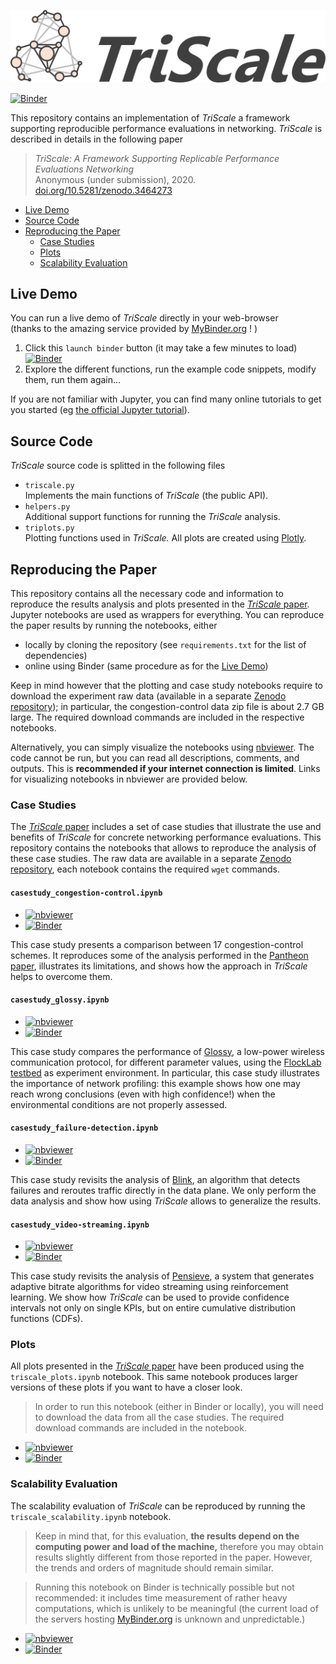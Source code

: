 ![TriScale_logo](triscale_logo.svg)

[![Binder](https://mybinder.org/badge_logo.svg)](https://mybinder.org/v2/gh/TriScale-Anon/triscale/master)

This repository contains an implementation of _TriScale_ a framework supporting reproducible performance evaluations in networking. _TriScale_ is described in details in the following paper
> _TriScale: A Framework Supporting Replicable Performance Evaluations Networking_  
Anonymous (under submission), 2020.  
[doi.org/10.5281/zenodo.3464273](https://doi.org/10.5281/zenodo.3464273)

- [Live Demo](#Live-Demo)
- [Source Code](#Source-Code)
- [Reproducing the Paper](#Reproducing-the-Paper)
  - [Case Studies](#Case-Studies)
  - [Plots](#Plots)
  - [Scalability Evaluation](#Scalability-Evaluation)

## Live Demo
You can run a live demo of _TriScale_ directly in your web-browser  
(thanks to the amazing service provided by [MyBinder.org](https://mybinder.org/) ! )
1. Click this `launch binder` button (it may take a few minutes to load)  
 [![Binder](https://mybinder.org/badge_logo.svg)](https://mybinder.org/v2/gh/TriScale-Anon/triscale/master?filepath=triscale_demo.ipynb)  
3. Explore the different functions, run the example code snippets, modify them, run them again...

If you are not familiar with Jupyter, you can find many online tutorials to get you started (eg [the official Jupyter tutorial](https://jupyter-notebook.readthedocs.io/en/stable/notebook.html)).

## Source Code
_TriScale_ source code is splitted in the following files
- `triscale.py`  
Implements the main functions of _TriScale_ (the public API).
- `helpers.py`  
Additional support functions for running the _TriScale_ analysis.
- `triplots.py`  
Plotting functions used in _TriScale._ All plots are created using [Plotly](https://github.com/plotly/plotly.py).

## Reproducing the Paper

This repository contains all the necessary code and information to reproduce the results analysis and plots presented in the [_TriScale_ paper](https://doi.org/10.5281/zenodo.3464273).
Jupyter notebooks are used as wrappers for everything.
You can reproduce the paper results by running the notebooks, either
- locally by cloning the repository (see `requirements.txt` for the list of dependencies)
- online using Binder (same procedure as for the [Live Demo](#Live-Demo))

Keep in mind however that the plotting and case study notebooks require to download the experiment raw data (available in a separate [Zenodo repository](https://doi.org/10.5281/zenodo.3451417)); in particular, the congestion-control data zip file is about 2.7 GB large. The required download commands are included in the respective notebooks.

Alternatively, you can simply visualize the notebooks using [nbviewer](https://nbviewer.jupyter.org/). The code cannot be run, but you can read all descriptions, comments, and outputs. This is **recommended if your internet connection is limited**.
Links for visualizing notebooks in nbviewer are provided below.

### Case Studies

The [_TriScale_ paper](https://doi.org/10.5281/zenodo.3464273) includes a set of case studies that illustrate the use and benefits of _TriScale_ for concrete networking performance evaluations.
This repository contains the notebooks that allows to reproduce the analysis of these case studies. The raw data are available in a separate [Zenodo repository](https://doi.org/10.5281/zenodo.3451417), each notebook contains the required `wget` commands.

#### `casestudy_congestion-control.ipynb`

- [![nbviewer](https://img.shields.io/badge/render-nbviewer-orange.svg) ](https://nbviewer.jupyter.org/github/TriScale-Anon/triscale/blob/master/casestudy_congestion-control.ipynb)
- [![Binder](https://mybinder.org/badge_logo.svg)](https://mybinder.org/v2/gh/TriScale-Anon/triscale/master?filepath=casestudy_congestion-control.ipynb)

This case study presents a comparison between 17 congestion-control schemes. It reproduces some of the analysis performed in the [Pantheon paper](https://pantheon.stanford.edu/), illustrates its limitations, and shows how the approach in _TriScale_ helps to overcome them.

#### `casestudy_glossy.ipynb`

- [![nbviewer](https://img.shields.io/badge/render-nbviewer-orange.svg) ](https://nbviewer.jupyter.org/github/TriScale-Anon/triscale/blob/master/casestudy_glossy.ipynb)  
- [![Binder](https://mybinder.org/badge_logo.svg)](https://mybinder.org/v2/gh/TriScale-Anon/triscale/master?filepath=casestudy_glossy.ipynb)

This case study compares the performance of [Glossy](https://ieeexplore.ieee.org/document/5779066), a low-power wireless communication protocol, for different parameter values, using the [FlockLab testbed](http://flocklab.ethz.ch/) as experiment environment.
In particular, this case study illustrates the importance of network profiling: this example shows how one may reach wrong conclusions (even with high confidence!) when the environmental conditions are not properly assessed.

#### `casestudy_failure-detection.ipynb`

- [![nbviewer](https://img.shields.io/badge/render-nbviewer-orange.svg) ](https://nbviewer.jupyter.org/github/TriScale-Anon/triscale/blob/master/casestudy_failure-detection.ipynb)  
- [![Binder](https://mybinder.org/badge_logo.svg)](https://mybinder.org/v2/gh/TriScale-Anon/triscale/master?filepath=casestudy_failure-detection.ipynb)

This case study revisits the analysis of [Blink](https://www.usenix.org/conference/nsdi19/presentation/holterbach), an algorithm that detects failures and reroutes traffic directly in the data plane. We only perform the data analysis and show how using _TriScale_ allows to generalize the results.


#### `casestudy_video-streaming.ipynb`

- [![nbviewer](https://img.shields.io/badge/render-nbviewer-orange.svg) ](https://nbviewer.jupyter.org/github/TriScale-Anon/triscale/blob/master/casestudy_video-streaming.ipynb)  
- [![Binder](https://mybinder.org/badge_logo.svg)](https://mybinder.org/v2/gh/TriScale-Anon/triscale/master?filepath=casestudy_video-streaming.ipynb)

This case study revisits the analysis of [Pensieve](https://dl.acm.org/doi/10.1145/3098822.3098843), a system that generates adaptive bitrate algorithms for video streaming using reinforcement learning.
We show how _TriScale_ can be used to provide confidence intervals not only on single KPIs, but on entire cumulative distribution functions (CDFs).

### Plots

All plots presented in the [_TriScale_ paper](https://doi.org/10.5281/zenodo.3464273) have been produced using the `triscale_plots.ipynb` notebook. This same notebook produces larger versions of these plots if you want to have a closer look.

> In order to run this notebook (either in Binder or locally), you will need to download the data from all the case studies. The required download commands are included in the notebook.

- [![nbviewer](https://img.shields.io/badge/render-nbviewer-orange.svg) ](https://nbviewer.jupyter.org/github/TriScale-Anon/triscale/blob/master/triscale_plots.ipynb)  
- [![Binder](https://mybinder.org/badge_logo.svg)](https://mybinder.org/v2/gh/TriScale-Anon/triscale/master?filepath=triscale_plots.ipynb)

### Scalability Evaluation

The scalability evaluation of _TriScale_ can be reproduced by running the `triscale_scalability.ipynb` notebook.
> Keep in mind that, for this evaluation, **the results depend on the computing power and load of the machine,** therefore you may obtain results slightly different from those reported in the paper. However, the trends and orders of magnitude should remain similar.

> Running this notebook on Binder is technically possible but not recommended: it includes time measurement of rather heavy computations, which is unlikely to be meaningful (the current load of the servers hosting [MyBinder.org](https://mybinder.org/) is unknown and unpredictable.)

- [![nbviewer](https://img.shields.io/badge/render-nbviewer-orange.svg) ](https://nbviewer.jupyter.org/github/TriScale-Anon/triscale/blob/master/triscale_scalability.ipynb)  
- [![Binder](https://mybinder.org/badge_logo.svg)](https://mybinder.org/v2/gh/TriScale-Anon/triscale/master?filepath=triscale_scalability.ipynb)
